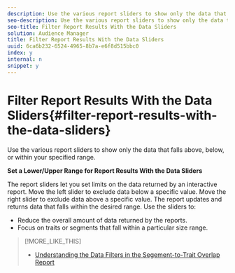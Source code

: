 ```yaml
---
description: Use the various report sliders to show only the data that falls above, below, or within your specified range.
seo-description: Use the various report sliders to show only the data that falls above, below, or within your specified range.
seo-title: Filter Report Results With the Data Sliders
solution: Audience Manager
title: Filter Report Results With the Data Sliders
uuid: 6ca6b232-6524-4965-8b7a-e6f8d515bbc0
index: y
internal: n
snippet: y
---
```


# Filter Report Results With the Data Sliders{#filter-report-results-with-the-data-sliders}

Use the various report sliders to show only the data that falls above, below, or within your specified range.

<!-- 

c_reach_slider.xml

 -->

**Set a Lower/Upper Range for Report Results With the Data Sliders**

The report sliders let you set limits on the data returned by an interactive report. Move the left slider to exclude data below a specific value. Move the right slider to exclude data above a specific value. The report updates and returns data that falls within the desired range. Use the sliders to:

* Reduce the overall amount of data returned by the reports. 
* Focus on traits or segments that fall within a particular size range.

>[!MORE_LIKE_THIS]
>
>* [Understanding the Data Filters in the Segement-to-Trait Overlap Report](segment-trait-overlap-report.md#reference_38D7AB743DC346AC8588BA85DA92C754)
